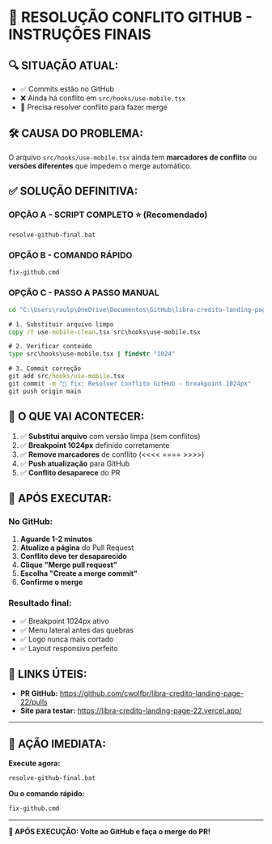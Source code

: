 # 🚨 RESOLUÇÃO CONFLITO GITHUB - INSTRUÇÕES FINAIS

## 🔍 SITUAÇÃO ATUAL:
- ✅ Commits estão no GitHub
- ❌ Ainda há conflito em `src/hooks/use-mobile.tsx`
- 🎯 Precisa resolver conflito para fazer merge

## 🛠️ CAUSA DO PROBLEMA:
O arquivo `src/hooks/use-mobile.tsx` ainda tem **marcadores de conflito** ou **versões diferentes** que impedem o merge automático.

## ✅ SOLUÇÃO DEFINITIVA:

### **OPÇÃO A - SCRIPT COMPLETO** ⭐ (Recomendado)
```cmd
resolve-github-final.bat
```

### **OPÇÃO B - COMANDO RÁPIDO**
```cmd
fix-github.cmd
```

### **OPÇÃO C - PASSO A PASSO MANUAL**
```cmd
cd "C:\Users\raulp\OneDrive\Documentos\GitHub\libra-credito-landing-page-22"

# 1. Substituir arquivo limpo
copy /Y use-mobile-clean.tsx src\hooks\use-mobile.tsx

# 2. Verificar conteúdo
type src\hooks\use-mobile.tsx | findstr "1024"

# 3. Commit correção
git add src/hooks/use-mobile.tsx
git commit -m "🔧 fix: Resolver conflito GitHub - breakpoint 1024px"
git push origin main
```

## 🎯 O QUE VAI ACONTECER:

1. ✅ **Substitui arquivo** com versão limpa (sem conflitos)
2. ✅ **Breakpoint 1024px** definido corretamente
3. ✅ **Remove marcadores** de conflito (<<<< ==== >>>>)
4. ✅ **Push atualização** para GitHub
5. ✅ **Conflito desaparece** do PR

## 📱 APÓS EXECUTAR:

### **No GitHub:**
1. **Aguarde 1-2 minutos**
2. **Atualize a página** do Pull Request
3. **Conflito deve ter desaparecido**
4. **Clique "Merge pull request"**
5. **Escolha "Create a merge commit"**
6. **Confirme o merge**

### **Resultado final:**
- ✅ Breakpoint 1024px ativo
- ✅ Menu lateral antes das quebras
- ✅ Logo nunca mais cortado
- ✅ Layout responsivo perfeito

## 🔗 LINKS ÚTEIS:
- **PR GitHub:** https://github.com/cwolfbr/libra-credito-landing-page-22/pulls
- **Site para testar:** https://libra-credito-landing-page-22.vercel.app/

---

## 🚀 AÇÃO IMEDIATA:

**Execute agora:**
```cmd
resolve-github-final.bat
```

**Ou o comando rápido:**
```cmd
fix-github.cmd
```

---

**🎯 APÓS EXECUÇÃO: Volte ao GitHub e faça o merge do PR!**

